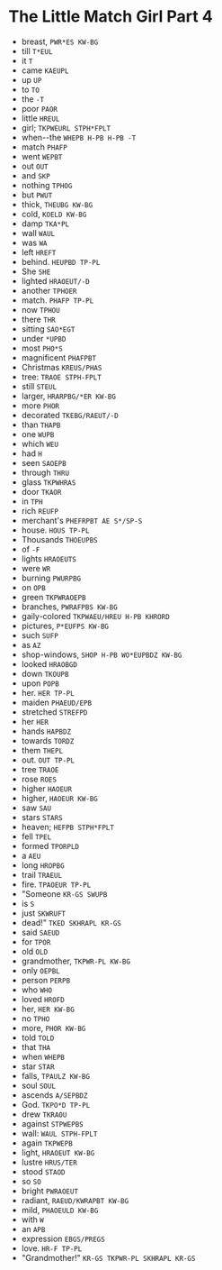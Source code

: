 # The Little Match Girl Part 4

* breast, `PWR*ES KW-BG`
* till `T*EUL`
* it `T`
* came `KAEUPL`
* up `UP`
* to `TO`
* the `-T`
* poor `PAOR`
* little `HREUL`
* girl; `TKPWEURL STPH*FPLT`
* when--the `WHEPB H-PB H-PB -T`
* match `PHAFP`
* went `WEPBT`
* out `OUT`
* and `SKP`
* nothing `TPHOG`
* but `PWUT`
* thick, `THEUBG KW-BG`
* cold, `KOELD KW-BG`
* damp `TKA*PL`
* wall `WAUL`
* was `WA`
* left `HREFT`
* behind. `HEUPBD TP-PL`
* She `SHE`
* lighted `HRAOEUT/-D`
* another `TPHOER`
* match. `PHAFP TP-PL`
* now `TPHOU`
* there `THR`
* sitting `SAO*EGT`
* under `*UPBD`
* most `PHO*S`
* magnificent `PHAFPBT`
* Christmas `KREUS/PHAS`
* tree: `TRAOE STPH-FPLT`
* still `STEUL`
* larger, `HRARPBG/*ER KW-BG`
* more `PHOR`
* decorated `TKEBG/RAEUT/-D`
* than `THAPB`
* one `WUPB`
* which `WEU`
* had `H`
* seen `SAOEPB`
* through `THRU`
* glass `TKPWHRAS`
* door `TKAOR`
* in `TPH`
* rich `REUFP`
* merchant's `PHEFRPBT AE S*/SP-S`
* house. `HOUS TP-PL`
* Thousands `THOEUPBS`
* of `-F`
* lights `HRAOEUTS`
* were `WR`
* burning `PWURPBG`
* on `OPB`
* green `TKPWRAOEPB`
* branches, `PWRAFPBS KW-BG`
* gaily-colored `TKPWAEU/HREU H-PB KHRORD`
* pictures, `P*EUFPS KW-BG`
* such `SUFP`
* as `AZ`
* shop-windows, `SHOP H-PB WO*EUPBDZ KW-BG`
* looked `HRAOBGD`
* down `TKOUPB`
* upon `POPB`
* her. `HER TP-PL`
* maiden `PHAEUD/EPB`
* stretched `STREFPD`
* her `HER`
* hands `HAPBDZ`
* towards `TORDZ`
* them `THEPL`
* out. `OUT TP-PL`
* tree `TRAOE`
* rose `ROES`
* higher `HAOEUR`
* higher, `HAOEUR KW-BG`
* saw `SAU`
* stars `STARS`
* heaven; `HEFPB STPH*FPLT`
* fell `TPEL`
* formed `TPORPLD`
* a `AEU`
* long `HROPBG`
* trail `TRAEUL`
* fire. `TPAOEUR TP-PL`
* "Someone `KR-GS SWUPB`
* is `S`
* just `SKWRUFT`
* dead!" `TKED SKHRAPL KR-GS`
* said `SAEUD`
* for `TPOR`
* old `OLD`
* grandmother, `TKPWR-PL KW-BG`
* only `OEPBL`
* person `PERPB`
* who `WHO`
* loved `HROFD`
* her, `HER KW-BG`
* no `TPHO`
* more, `PHOR KW-BG`
* told `TOLD`
* that `THA`
* when `WHEPB`
* star `STAR`
* falls, `TPAULZ KW-BG`
* soul `SOUL`
* ascends `A/SEPBDZ`
* God. `TKPO*D TP-PL`
* drew `TKRAOU`
* against `STPWEPBS`
* wall: `WAUL STPH-FPLT`
* again `TKPWEPB`
* light, `HRAOEUT KW-BG`
* lustre `HRUS/TER`
* stood `STAOD`
* so `SO`
* bright `PWRAOEUT`
* radiant, `RAEUD/KWRAPBT KW-BG`
* mild, `PHAOEULD KW-BG`
* with `W`
* an `APB`
* expression `EBGS/PREGS`
* love. `HR-F TP-PL`
* "Grandmother!" `KR-GS TKPWR-PL SKHRAPL KR-GS`
